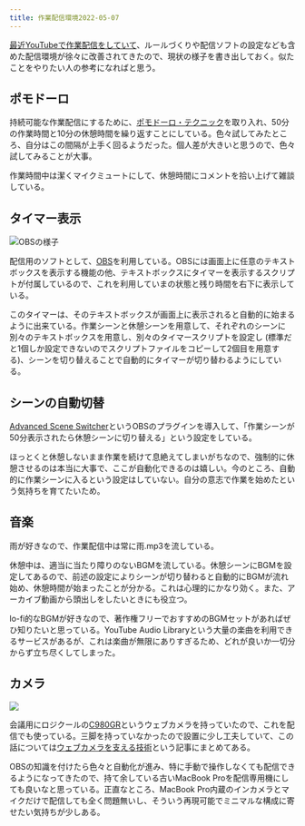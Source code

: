 ```yaml
---
title: 作業配信環境2022-05-07
---
```

[最近YouTubeで作業配信をしていて](https://www.youtube.com/channel/UC5s-KpSDGzxWPWNv94PnJHw)、ルールづくりや配信ソフトの設定なども含めた配信環境が徐々に改善されてきたので、現状の様子を書き出しておく。似たことをやりたい人の参考になればと思う。

ポモドーロ
-----

持続可能な作業配信にするために、[ポモドーロ・テクニック](https://ja.wikipedia.org/wiki/%E3%83%9D%E3%83%A2%E3%83%89%E3%83%BC%E3%83%AD%E3%83%BB%E3%83%86%E3%82%AF%E3%83%8B%E3%83%83%E3%82%AF)を取り入れ、50分の作業時間と10分の休憩時間を繰り返すことにしている。色々試してみたところ、自分はこの間隔が上手く回るようだった。個人差が大きいと思うので、色々試してみることが大事。

作業時間中は潔くマイクミュートにして、休憩時間にコメントを拾い上げて雑談している。

タイマー表示
------

![](https://lh3.googleusercontent.com/docs/ADP-6oG0ZlXcd6Dq-XxrVUWGVCW3-r3Gsi9T3C7HnGMV1jkdhUpzXmPghqP3LyA8SJuNmlzpdawr_6XcNjURcwNCDQc9YlNY3q61ohuvlxsqIyMqGP7LmIASkNz6pp_8oFRrgluutOEOCaCKyuPTya6JZ9VL-zKmr6xsiKtm1i138KF8DwKsmDv3bsjMd4eBNFUtqYa311fpDOfdbg5nzINPAsF43BiS9JDbMe0PEJYlGh4Fr8eVfF6tTmEXLxiYwRlpFRNwGmBD_wiHutrQMSnbB-Cw4geOcMGeYfUGc9Q4sdJo6hvbKGNzawreu9P3mFWVQxvfLOO03NxXIbFcwiAZrPWJVqU_pmdEWekVJ0BRcPGWB0P6NS2E1OJ0FexykhouRw7gsWZlPNieM8CZg2YeuHq5jIN4bUvJ5vS2zf0KST96nIiSJGDNVB7oTnhbpZyFZGXrCB-7nyB3QGHSsV0f6FjTYkXlvRwO3-12XhIis605MhrziJrNYWzMrFrTEWN6sONOYBfOFXyqPyly4IlVkvlWeWlGl7Ecrmk_vO5AFJsG9yFXvY_j2n8iN8D2AUlrfEY-swD2MOsTSquloeEChzV-0FBIKONvIegWApbDdbxxafl4Dr973xiskhS-DBi6cxT9v7csC2oSixt2EWASdx9KXzJf1lD7us071hvMQ2kPEi59AquzNrldyJKu5tWRvuATR5e-Q-yBnCGnl4Uh6aY8sV42_aDaQQCoqeF7YFGlbdJ23JzWySneKokaGUb8-9lQFUXX68tqprkD-g1cAGrAkHHRdQG3iz7lVde08c2uxyVQGcP5TCQsNH6yH5hHgWE2gzG8udI0SeSVOjWaJo6zfiOTfw5-dl-VQsHqmXLKhF9udVcs5qjwjXjJ-cCU2DafJm40qFdCtTMdXfQV0io9KNQUl8pP7ORTg6Yt3TKl4MTGVeDUBg8E1befZPRHtq34OxnfiYztcmVa9sj4lDmajPNRDD8xHynfNl-x3IE4kd1Iexc0kOFuC9FhaVR1akNfmvqbdPhQHzkvWqnHpmPII9i6BF6iPypyYsqBCBQuPmExaANm24KXbuiAHSGT1vCBNKuK2iBat7GgGDAZ15J2f6PFgVrJEMFuRh7NcHolUYN6VJ3u1sv9gKFfANXIQdnuZ3mYt6gZ3s7tf4HINzRNeDEn_1m8JSmvnfdm5vSU1_jsYv3golpr3VPoKQtOq_5lixyp9h_3kdW1XT0gZbJJ7QiLUd5mVKz6ZiMOjb5Otcto "OBSの様子")

配信用のソフトとして、[OBS](https://obsproject.com/)を利用している。OBSには画面上に任意のテキストボックスを表示する機能の他、テキストボックスにタイマーを表示するスクリプトが付属しているので、これを利用していまの状態と残り時間を右下に表示している。

このタイマーは、そのテキストボックスが画面上に表示されると自動的に始まるように出来ている。作業シーンと休憩シーンを用意して、それぞれのシーンに別々のテキストボックスを用意し、別々のタイマースクリプトを設定し (標準だと1個しか設定できないのでスクリプトファイルをコピーして2個目を用意する)、シーンを切り替えることで自動的にタイマーが切り替わるようにしている。

シーンの自動切替
--------

[Advanced Scene Switcher](https://obsproject.com/forum/resources/advanced-scene-switcher.395/)というOBSのプラグインを導入して、「作業シーンが50分表示されたら休憩シーンに切り替える」という設定をしている。

ほっとくと休憩しないまま作業を続けて息絶えてしまいがちなので、強制的に休憩させるのは本当に大事で、ここが自動化できるのは嬉しい。今のところ、自動的に作業シーンに入るという設定はしていない。自分の意志で作業を始めたという気持ちを育てたいため。

音楽
--

雨が好きなので、作業配信中は常に雨.mp3を流している。

休憩中は、適当に当たり障りのないBGMを流している。休憩シーンにBGMを設定してあるので、前述の設定によりシーンが切り替わると自動的にBGMが流れ始め、休憩時間が始まったことが分かる。これは心理的にかなり効く。また、アーカイブ動画から頭出しをしたいときにも役立つ。

lo-fi的なBGMが好きなので、著作権フリーでおすすめのBGMセットがあればぜひ知りたいと思っている。YouTube Audio Libraryという大量の楽曲を利用できるサービスがあるが、これは楽曲が無限にありすぎるため、どれが良いか一切分からず立ち尽くしてしまった。

カメラ
---

![](https://lh3.googleusercontent.com/docs/ADP-6oE2ETI-4Cj9GV6w5zR2ksoUd04OQhkQi_z7Mi-Y121k2027iBpxm5JEQ7f4mweipNC0847h9pzGQ7lHYoxZyFTQjFzeI8daAT1e-d2GbxPqoXeeQNJn2PwnnUS2JQv0gnAXn6ttGivxFTYWaBAx7EMCCjID1oDXxUjyIZqfqaAbkpdwqRPHO6Rqpnwhh_kKETMhpLVxsnmjFVGVxVkALsrYu5kyaCyJY9cD6jF0cHO_7eJ0B-cacq9CcPUVHMr_DWIEgTqoxUlgPidFypgkN8zKkvSwjLHvbyFO9BAs6H9XBwEwB6oC2mcsc4bWIokeSeJfDJabXhEKcKHOno_Y4uiJ4tdf_WB455xLs-JQXHrodVRw1g1-nV-uMMhoYPl_h8ThBSnYxSzomt4QNxYAjXawWk3BU1-X44n2SYIj30DIotw_p0FwKRiTJzdvJfyUn_4-5hOEBeV9kM7cA7fGju-eumj-obc7DBBE2mjW6d03FqSk5v4QN3QlPahdErGOrzAoSMYdkIfKWIAHweEcBF7EFwfsOYgz7jKeHMeAumgve_fdckTYUi1HywAs2Y9YiXP_KURhHQbovw5ui8_vfQLuc9NYXh1r0Tv8Un5WcPH2jJcP0UuUMO2L3-nJ6k1w7SCfPcazEXt6IeUGf6KVgmwR3C1kJp4ixnFXdW3oj7G_7EwySIZp4bP89gRFk6Df695Y3tguo08gFPHtOPrJZkwruwIH83UaDaCK3XEXG60pbQWDP6Vrp3iQsxVqSWUTyqBB5PmuNS4L9iyqJrOu-VRikDJE-KEgI5Rz-iX_WJxyJlvtVqBHHBN2wubZ3ikNrrcgJS-gLemc2cHjxJSZt6_h-9J85uWPg1ojgu9wPU5CwfuT_NpZxf4IpnquroqeUURBb45kWg_OmFfm3N3SVpyo-xZelSA5B9XY0tzIu57ONhWIW_ILJ237DRFdk4jvBuf-z3BYhsXydPamz-sEMSGuh9r6SWbq7U_na5lqwGNlLyQOZP7z4mziY1vJzKIEmXpYSvx1ui7PtSYWlsPIPswwF2rzGD9xTWWa9AjdbfNyCjj5oZFAXrEKC3CQUA_EbOfpRbc9Jhr2SHyZ0sHAsmMf8Wu7z4LHBdKdBwzKk9fcWKAC4krNv4vz5cNwtevPAA0Bm28LFOUjoyFd3D7-6CuLdhMvtGC0wRgaFUo9e1WjsYzyteE34SZ-JTJh3aFIF7kSYYOp2PiGoK4lMMEURQ0EDSzdDDkSzeDiM_vs6JCPvsp5)

会議用にロジクールの[C980GR](https://www.amazon.co.jp/dp/B086R71LGW)というウェブカメラを持っていたので、これを配信でも使っている。三脚を持っていなかったので設置に少し工夫していて、この話については[ウェブカメラを支える技術](https://r7kamura.com/articles/2022-05-04-super-crab-clamp)という記事にまとめてある。

OBSの知識を付けたら色々と自動化が進み、特に手動で操作しなくても配信できるようになってきたので、持て余している古いMacBook Proを配信専用機にしても良いなと思っている。正直なところ、MacBook Pro内蔵のインカメラとマイクだけで配信しても全く問題無いし、そういう再現可能でミニマルな構成に寄せたい気持ちが少しある。
